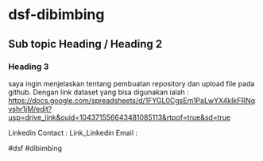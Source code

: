 # dsf-dibimbing
## Sub topic Heading / Heading 2
### Heading 3

saya ingin menjelaskan tentang pembuatan repository dan upload file pada github. Dengan link dataset yang bisa digunakan ialah :
https://docs.google.com/spreadsheets/d/1FYGL0CgsEm1PaLwYX4kIkFRNqvshr1jM/edit?usp=drive_link&ouid=104371556643481085113&rtpof=true&sd=true

Linkedin Contact : Link_Linkedin
Email :

#dsf #dibimbing
